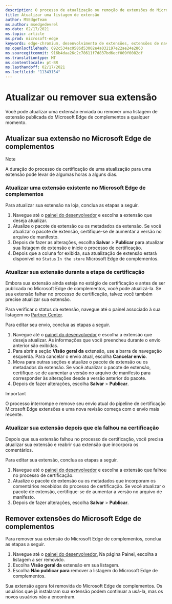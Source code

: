 ```yaml
---
description: O processo de atualização ou remoção de extensões do Microsoft Edge de complementos
title: Atualizar uma listagem de extensão
author: MSEdgeTeam
ms.author: msedgedevrel
ms.date: 02/17/2021
ms.topic: article
ms.prod: microsoft-edge
keywords: edge-chromium, desenvolvimento de extensões, extensões de navegador, complementos, partner center, desenvolvedor
ms.openlocfilehash: 692c534ac0586d53002e4a032197e22ae24e2863
ms.sourcegitcommit: 916b4daa26c2c78611f7d837bd6ecf009f0082df
ms.translationtype: MT
ms.contentlocale: pt-BR
ms.lasthandoff: 02/17/2021
ms.locfileid: "11343154"
---
```

# Atualizar ou remover sua extensão  

Você pode atualizar uma extensão enviada ou remover uma listagem de extensão publicada do Microsoft Edge de complementos a qualquer momento.  

##  <a name="update-your-extension-on-the-microsoft-edge-add-ons-store"></a>Atualizar sua extensão no Microsoft Edge de complementos  

> [!NOTE]
> A duração do processo de certificação de uma atualização para uma extensão pode levar de algumas horas a alguns dias.  

###  <a name="update-an-existing-extension-in-the-microsoft-edge-add-ons-store"></a>Atualizar uma extensão existente no Microsoft Edge de complementos  

Para atualizar sua extensão na loja, conclua as etapas a seguir.  

1.  Navegue até o [painel do desenvolvedor][MicrosoftPartnerCenter] e escolha a extensão que deseja atualizar.  
1.  Atualize o pacote de extensão ou os metadados da extensão.  Se você atualizar o pacote de extensão, certifique-se de aumentar a versão no arquivo de manifesto.  
1.  Depois de fazer as alterações, escolha **Salvar**  >  **Publicar** para atualizar sua listagem de extensão e inicie o processo de certificação.  
1.  Depois que a coluna for exibida, sua atualização de extensão estará disponível no `Status` `In the store` Microsoft Edge de complementos.  
    
###  <a name="update-your-extension-during-the-certification-step"></a>Atualizar sua extensão durante a etapa de certificação  

Embora sua extensão ainda esteja no estágio de certificação e antes de ser publicada no Microsoft Edge de complementos, você pode atualizá-la. Se sua extensão falhar no processo de certificação, talvez você também precise atualizar sua extensão.    

Para verificar o status da extensão, navegue até o painel associado à sua listagem no [Partner Center][MicrosoftPartnerCenter].  

Para editar seu envio, conclua as etapas a seguir.  

1.  Navegue até o [painel do desenvolvedor][MicrosoftPartnerCenter] e escolha a extensão que deseja atualizar.  As informações que você preencheu durante o envio anterior são exibidas.  
1.  Para abrir a seção **Visão geral da** extensão, use a barra de navegação esquerda.  Para cancelar o envio atual, escolha **Cancelar envio**.  
1.  Mova para outras seções e atualize o pacote de extensão ou os metadados da extensão.  Se você atualizar o pacote de extensão, certifique-se de aumentar a versão no arquivo de manifesto para corresponder às alterações desde a versão anterior do pacote.  
1.  Depois de fazer alterações, escolha **Salvar**  >  **Publicar**.  
    
> [!IMPORTANT]
> O processo interrompe e remove seu envio atual do pipeline de certificação Microsoft Edge extensões e uma nova revisão começa com o envio mais recente.  

###  <a name="update-your-extension-after-it-failed-the-certification"></a>Atualizar sua extensão depois que ela falhou na certificação  

Depois que sua extensão falhou no processo de certificação, você precisa atualizar sua extensão e reabrir sua extensão que incorpora os comentários.  

Para editar sua extensão, conclua as etapas a seguir.  

1.  Navegue até o [painel do desenvolvedor][MicrosoftPartnerCenter] e escolha a extensão que falhou no processo de certificação.  
1.  Atualize o pacote de extensão ou os metadados que incorporam os comentários recebidos do processo de certificação.  Se você atualizar o pacote de extensão, certifique-se de aumentar a versão no arquivo de manifesto.  
1.  Depois de fazer alterações, escolha **Salvar**  >  **Publicar**.  
    
##  <a name="remove-extensions-from-the-microsoft-edge-add-ons-store"></a>Remover extensões do Microsoft Edge de complementos  

Para remover sua extensão do Microsoft Edge de complementos, conclua as etapas a seguir.  

1.  Navegue até o [painel do desenvolvedor.][MicrosoftPartnerCenter]  Na página Painel, escolha a listagem a ser removido.  
1.  Escolha **Visão geral da** extensão em sua listagem.  
1.  Escolha **Não publicar para** remover a listagem do Microsoft Edge de complementos.  
    
Sua extensão agora foi removida do Microsoft Edge de complementos.  Os usuários que já instalaram sua extensão podem continuar a usá-la, mas os novos usuários não a encontram.  

<!-- links -->  

[MicrosoftPartnerCenter]: https://partner.microsoft.com/dashboard/microsoftedge/public/login?ref=dd "Partner Center"  
